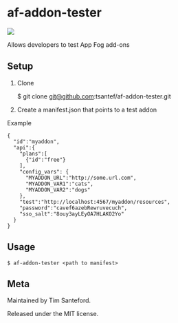 af-addon-tester
===============

<img src="http://appfog.com/images/logo.png" />

Allows developers to test App Fog add-ons

## Setup ##

1) Clone

    $ git clone git@github.com:tsantef/af-addon-tester.git

2) Create a manifest.json that points to a test addon

Example

    {
      "id":"myaddon",
      "api":{
        "plans":[
          {"id":"free"}
        ],
        "config_vars": {
          "MYADDON_URL":"http://some.url.com",
          "MYADDON_VAR1":"cats",
          "MYADDON_VAR2":"dogs"
        },
        "test":"http://localhost:4567/myaddon/resources",
        "password":"cavef6azebRewruvecuch",
        "sso_salt":"8ouy3ayLEyOA7HLAKO2Yo"
      }
    }


## Usage ##

    $ af-addon-tester <path to manifest>


## Meta ##

Maintained by Tim Santeford.

Released under the MIT license.
